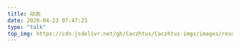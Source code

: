 ```yaml
---
title: 动态
date: 2020-04-23 07:47:23
type: "talk"
top_img: https://cdn.jsdelivr.net/gh/Caczhtus/Caczhtus-imgs/images/resource/121.jpg
---
```


